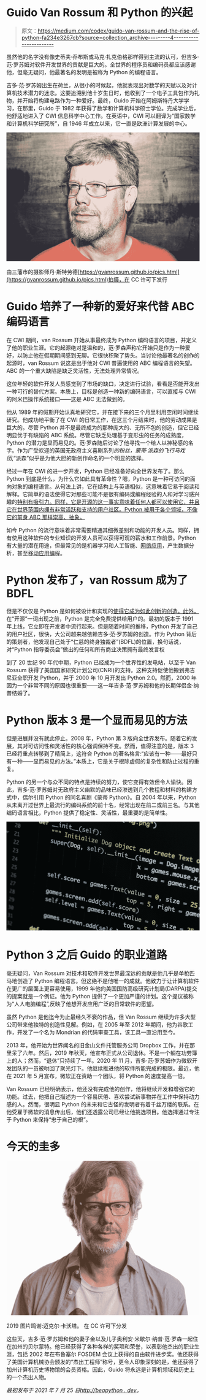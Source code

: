 # Guido Van Rossum 和 Python 的兴起

> 原文：<https://medium.com/codex/guido-van-rossum-and-the-rise-of-python-fa234e3267cb?source=collection_archive---------4----------------------->

虽然他的名字没有像史蒂夫·乔布斯或马克·扎克伯格那样得到主流的认可，但吉多·范·罗苏姆对软件开发世界的贡献是巨大的。全世界的程序员和编码员都应该感谢他，但毫无疑问，他最著名的发明是被称为 Python 的编程语言。

吉多·范·罗苏姆出生在荷兰，从很小的时候起，他就表现出对数学的天赋以及对计算机技术潜力的迷恋。这要追溯到他十岁生日时，他收到了一个电子工具包作为礼物，并开始将构建电路作为一种爱好。最终，Guido 开始在阿姆斯特丹大学学习，在那里，Guido 于 1982 年获得了数学和计算机科学硕士学位。完成学业后，他舒适地进入了 CWI 信息科学中心工作。在英语中，CWI 可以翻译为“国家数学和计算机科学研究所”，自 1946 年成立以来，它一直是欧洲计算发展的中心。

![](img/ee244619a58244fd1e70e158dbd7dd2a.png)

由三藩市的摄影师丹·斯特劳德[https://gvanrossum.github.io/pics.html](https://gvanrossum.github.io/pics.html)拍摄，在 CC 许可下发行

# Guido 培养了一种新的爱好来代替 ABC 编码语言

在 CWI 期间，van Rossum 开始从事最终成为 Python 编码语言的项目，并定义了他的职业生涯。它的起源绝对是温和的，范·罗森声称它开始只是作为一种爱好，以防止他在假期期间感到无聊。它很快积聚了势头。当讨论他最著名的创作的起源时，van Rossum 说这是出于他对 CWI 普遍使用的 ABC 编程语言的失望。ABC 的一个重大缺陷是缺乏灵活性，无法处理异常情况。

这位年轻的软件开发人员感觉到了市场的缺口，决定进行试验，看看是否能开发出一种可行的替代方案。本质上，目标是创造一种新的编码语言，可以直接与 CWI 的阿米巴操作系统接口——这是 ABC 无法做到的。

他从 1989 年的假期开始认真地研究它，并在接下来的三个月里利用空闲时间继续研究。他成功地平衡了在 CWI 的日常工作，在这三个月结束时，他的劳动成果是巨大的。尽管 Python 并不是最终成为的那种庞大的、无所不包的创造，但它已经明显优于有缺陷的 ABC 系统。尽管它缺乏处理基于变形虫的任务的成熟度，Python 的潜力是显而易见的。范·罗森随后讨论了他寻找一个给人以神秘感的名字。作为广受欢迎的英国无政府主义喜剧系列*的粉丝，蒙蒂·派森的飞行马戏团*,“派森”似乎是为他大胆的新创作命名的一个明显的选择。

经过一年在 CWI 的进一步开发，Python 已经准备好向全世界发布了。那么 Python 到底是什么，为什么它如此具有革命性？嗯，Python 是一种可访问的面向对象的编程语言。从句法上讲，它在结构上与英语相似，这意味着它易于阅读和解释。它简单的语法使得它对那些可能不是很有编码或编程经验的人和对学习感兴趣的[特别有吸引力。同样，它是开源的这一事实意味着任何人都可以使用它，并且它在世界范围内拥有非常活跃和支持的用户社区。Python 被用于各个领域，不像它的前身 ABC 那样崇高、抽象。](https://beapython.dev/2020/06/21/best-free-resources-and-tutorials-for-learning-python/)

如今 Python 的流行意味着非常需要精通其细微差别和功能的开发人员。同样，拥有使用这种软件的专业知识的开发人员可以获得可观的薪水和工作前景。Python 有大量的潜在用途，但最常见的是机器学习和人工智能、[网络应用](https://beapython.dev/2020/11/22/python-django-characteristics-and-usefulness-for-making-your-next-web-application/)，产生数据分析，甚至[移动应用编程](https://beapython.dev/2020/06/24/new-software-developers-guide-to-mobile-app-development/)。

# Python 发布了，van Rossum 成为了 BDFL

但是不仅仅是 Python 是如何被设计和实现的[使得它成为如此创新的创造。此外，](https://beapython.dev/2020/12/14/10-reasons-why-python-is-so-popular/)在“开源”一词出现之前，Python 是完全免费提供给用户的。最初的版本于 1991 年上线，它立即在开发者中流行起来。但是随着时间的推移，Python 开发了自己的用户社区，很快，大公司越来越依赖吉多·范·罗苏姆的创造。作为 Python 背后的策划者，他发现自己处于“仁慈的终身独裁者”(BDFL)的位置，换句话说，对“Python 指导委员会”做出的任何和所有商业决策拥有最终发言权

到了 20 世纪 90 年代中期，Python 已经成为一个世界性的发电站，以至于 Van Rossum 获得了美国国家研究计划公司(CNRI)的支持。这种支持促使他搬到弗吉尼亚全职开发 Python，并于 2000 年 10 月开发出 Python 2.0。然而，2000 年因为一个非常不同的原因也很重要——这一年吉多·范·罗苏姆和他的长期伴侣金·纳普结婚了。

# Python 版本 3 是一个显而易见的方法

但是进展并没有就此停止。2008 年，Python 第 3 版向全世界发布。随着它的发展，其对可访问性和灵活性的核心强调保持不变。然而，值得注意的是，版本 3 已经将重点转移到了精简上，这符合 Python 的著名格言:“应该有一种——最好只有一种——显而易见的方法。”本质上，它是关于根除虚假的复杂性和防止过程的重复。

Python 的另一个与众不同的特点是持续的努力，使它变得有效但令人愉快。因此，吉多·范·罗苏姆对无政府主义幽默的品味已经渗透到几个教程和材料的构建方式中，偶尔引用 Python 的同名喜剧《蒙蒂 Python》。自 2004 年以来，Python 从未离开过世界上最流行的编码系统的前十名，经常出现在前二或前三名。与其他编码语言相比，Python 提供了稳定性、灵活性，最重要的是简单性。

![](img/29b28a873ad5fc51a785bca2cd34b45d.png)

# Python 3 之后 Guido 的职业道路

毫无疑问，Van Rossum 对技术和软件开发世界最深远的贡献是他几乎是单枪匹马地创造了 Python 编程语言。但这绝不是他唯一的成就。他致力于让计算机软件在更广的层面上更容易使用，1999 年他向美国国防高级研究计划局(DARPA)提交的提案就是一个例证。他为 Python 提供了一个更加严谨的计划。这个提议被称为“人人电脑编程”,反映了他想开发应用广泛的日常软件的愿望。

虽然 Python 是他迄今为止最经久不衰的作品，但 Van Rossum 继续为许多大型公司带来他独特的创造性见解。例如，在 2005 年至 2012 年期间，他为谷歌工作，开发了一个名为 Mondrian 的代码审查工具，该工具一直沿用至今。

2013 年，他开始为世界闻名的旧金山文件托管服务公司 Dropbox 工作，并在那里呆了六年。然后，2019 年秋天，他宣布正式从公司退休。不是一个躺在功劳簿上的人；然而，“退休”只持续了一年。2020 年 11 月，吉多·范·罗苏姆作为微软开发团队的一员被哄回了聚光灯下。他继续推进他的软件所能完成的极限。最近，他在 2021 年 5 月宣布，微软正在资助一个团队，将 Python 的速度提高一倍。

Van Rossum 已经明确表示，他还没有完成他的创作，他将继续开发和增强它的功能。过去，他把自己描述为一个容易厌倦、喜欢尝试新事物并在工作中保持动力感的人。然而，很明显 Python 的未来和它古怪的发明者有着千丝万缕的联系。在他受雇于微软的消息传出后，他们还透露公司已经让他挑选项目。他选择通过专注于 Python 来保持“忠于自己的根”。

# 今天的圭多

![](img/dd080194a4cc8a9044df2bda18c1c2d3.png)

2019 图片鸣谢:迈克尔·卡沃塔。
在 CC 许可下分发

这些天，吉多·范·罗苏姆和他的妻子金以及儿子奥利安·米歇尔·纳普·范·罗森一起住在加州的贝尔蒙特。他已经获得了各种各样的奖项和荣誉，以表彰他杰出的职业生涯，包括 2002 年在布鲁塞尔 FOSDEM 会议上获得的自由软件进步奖。他还获得了美国计算机械协会颁发的“杰出工程师”称号，更令人印象深刻的是，他还获得了加州计算机历史博物馆的会员资格。因此，Guido 将永远是计算机领域和历史上的一个杰出人物。

*最初发布于 2021 年 7 月 25 日*[*http://beapython . dev*](http://beapython.dev/2021/07/25/guido-van-rossum-and-the-rise-of-python/)*。*